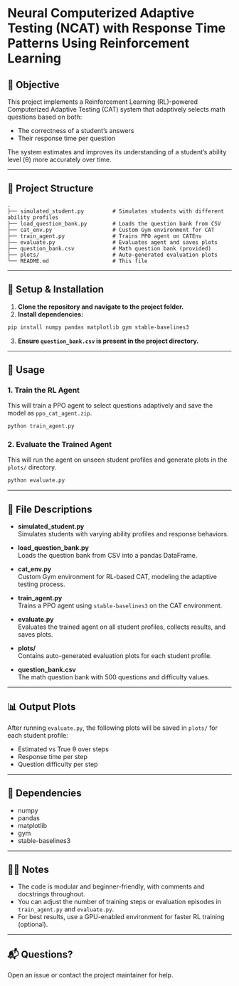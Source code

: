 # Neural Computerized Adaptive Testing (NCAT) with Response Time Patterns Using Reinforcement Learning

## 🎯 Objective
This project implements a Reinforcement Learning (RL)-powered Computerized Adaptive Testing (CAT) system that adaptively selects math questions based on both:
- The correctness of a student’s answers
- Their response time per question

The system estimates and improves its understanding of a student’s ability level (θ) more accurately over time.

---

## 📁 Project Structure

```
.
├── simulated_student.py         # Simulates students with different ability profiles
├── load_question_bank.py        # Loads the question bank from CSV
├── cat_env.py                   # Custom Gym environment for CAT
├── train_agent.py               # Trains PPO agent on CATEnv
├── evaluate.py                  # Evaluates agent and saves plots
├── question_bank.csv            # Math question bank (provided)
├── plots/                       # Auto-generated evaluation plots
└── README.md                    # This file
```

---

## 🔧 Setup & Installation

1. **Clone the repository and navigate to the project folder.**
2. **Install dependencies:**

```bash
pip install numpy pandas matplotlib gym stable-baselines3
```

3. **Ensure `question_bank.csv` is present in the project directory.**

---

## 🚀 Usage

### 1. **Train the RL Agent**

This will train a PPO agent to select questions adaptively and save the model as `ppo_cat_agent.zip`.

```bash
python train_agent.py
```

### 2. **Evaluate the Trained Agent**

This will run the agent on unseen student profiles and generate plots in the `plots/` directory.

```bash
python evaluate.py
```

---

## 📘 File Descriptions

- **simulated_student.py**  
  Simulates students with varying ability profiles and response behaviors.

- **load_question_bank.py**  
  Loads the question bank from CSV into a pandas DataFrame.

- **cat_env.py**  
  Custom Gym environment for RL-based CAT, modeling the adaptive testing process.

- **train_agent.py**  
  Trains a PPO agent using `stable-baselines3` on the CAT environment.

- **evaluate.py**  
  Evaluates the trained agent on all student profiles, collects results, and saves plots.

- **plots/**  
  Contains auto-generated evaluation plots for each student profile.

- **question_bank.csv**  
  The math question bank with 500 questions and difficulty values.

---

## 📊 Output Plots

After running `evaluate.py`, the following plots will be saved in `plots/` for each student profile:
- Estimated vs True θ over steps
- Response time per step
- Question difficulty per step

---

## 🧩 Dependencies
- numpy
- pandas
- matplotlib
- gym
- stable-baselines3

---

## 🙋‍♂️ Notes
- The code is modular and beginner-friendly, with comments and docstrings throughout.
- You can adjust the number of training steps or evaluation episodes in `train_agent.py` and `evaluate.py`.
- For best results, use a GPU-enabled environment for faster RL training (optional).

---

## 📬 Questions?
Open an issue or contact the project maintainer for help. 